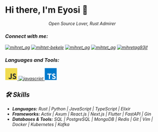# Hi there, I'm Eyosi 👋
<p align="center">
  <em>
    Open Source Lover, Rust Admirer
</p>

<h3 align="left">Connect with me:</h3>
<p align="left">
<a href="https://twitter.com/mihret_ag" target="blank"><img align="center" src="https://raw.githubusercontent.com/rahuldkjain/github-profile-readme-generator/master/src/images/icons/Social/twitter.svg" alt="mihret_ag" height="30" width="40" /></a>
<a href="https://linkedin.com/in/mihtet-bekele" target="blank"><img align="center" src="https://raw.githubusercontent.com/rahuldkjain/github-profile-readme-generator/master/src/images/icons/Social/linked-in-alt.svg" alt="mihtet-bekele" height="30" width="40" /></a>
<a href="https://codeforces.com/profile/mihret_ag" target="blank"><img align="center" src="https://raw.githubusercontent.com/rahuldkjain/github-profile-readme-generator/master/src/images/icons/Social/codeforces.svg" alt="mihret_ag" height="30" width="40" /></a>
<a href="https://www.leetcode.com/mihtet_ag" target="blank"><img align="center" src="https://raw.githubusercontent.com/rahuldkjain/github-profile-readme-generator/master/src/images/icons/Social/leet-code.svg" alt="mihtet_ag" height="30" width="40" /></a>
<a href="https://auth.geeksforgeeks.org/user/mihretag93jf" target="blank"><img align="center" src="https://raw.githubusercontent.com/rahuldkjain/github-profile-readme-generator/master/src/images/icons/Social/geeks-for-geeks.svg" alt="mihretag93jf" height="30" width="40" /></a>
</p>

<h3 align="left">Languages and Tools:</h3>
<p align="left">
   <a href=""> <img src="https://raw.githubusercontent.com/devicons/devicon/master/icons/javascript/javascript-original.svg" alt="javascript" width="40" height="40"/> </a>
   <a href=""> <img src="https://w7.pngwing.com/pngs/856/814/png-transparent-rust-system-programming-language-computer-programming-rusted-miscellaneous-computer-programming-bicycle-part-thumbnail.png" alt="javascript" width="40" height="40"/> </a>
   <a href="" target="_blank" rel="noreferrer"> <img src="https://raw.githubusercontent.com/devicons/devicon/master/icons/typescript/typescript-original.svg" alt="typescript" width="40" height="40"/> </a>

</p>

## 🛠️ Skills

- <strong>Languages:</strong> Rust | Python | JavaScript | TypeScript | Elixir 
- <strong>Frameworks:</strong> Actix | Axum | React.js | Next.js | Flutter | FastAPI | Gin  
- <strong>Databases & Tools:</strong> SQL | PostgreSQL | MongoDB | Redis | Git | Vim | Docker | Kubernetes | Kafka
